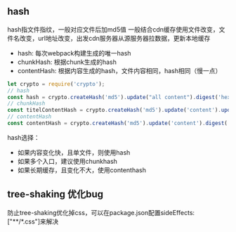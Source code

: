 ## hash
hash指文件指纹，一般对应文件后加md5值
一般结合cdn缓存使用文件改变，文件名改变，url地址改变，出发cdn服务器从源服务器拉数据，更新本地缓存
- hash: 每次webpack构建生成的唯一hash
- chunkHash: 根据chunk生成的hash
- contentHash: 根据内容生成的hash，文件内容相同，hash相同（慢一点）

```js
let crypto = require('crypto');
// hash
const hash = crypto.createHash('md5').update("all content").digest('hex');
// chunkHash
const titelContentHash = crypto.createHash('md5').update('content').update('require content').digest('hex');
// contentHash
const contentHash = crypto.createHash('md5').update('content').digest('hex');
```

hash选择：
- 如果内容变化快，且单文件，则使用hash
- 如果多个入口，建议使用chunkhash
- 如果长期缓存，且变化不大，使用contenthash


## tree-shaking 优化bug
防止tree-shaking优化掉css，可以在package.json配置sideEffects: ["**/*.css"]来解决